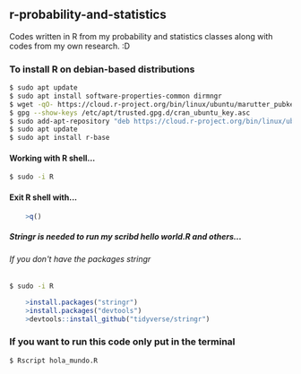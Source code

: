 ## r-probability-and-statistics
Codes written in R from my probability and statistics classes along with codes from my own research. :D
### To install R on debian-based distributions
```bash
$ sudo apt update 
$ sudo apt install software-properties-common dirmngr
$ wget -qO- https://cloud.r-project.org/bin/linux/ubuntu/marutter_pubkey.asc | sudo tee -a /etc/apt/trusted.gpg.d/cran_ubuntu_key.asc
$ gpg --show-keys /etc/apt/trusted.gpg.d/cran_ubuntu_key.asc 
$ sudo add-apt-repository "deb https://cloud.r-project.org/bin/linux/ubuntu $(lsb_release -cs)-cran40/"
$ sudo apt update
$ sudo apt install r-base
```
#### Working with R shell...
```bash
$ sudo -i R
``` 
#### Exit R shell with...
```R
    >q()
```
##### Stringr is needed to run my scribd hello world.R and others...
###### If you don't have the packages stringr
```bash
$ sudo -i R
```
```R
    >install.packages("stringr")
    >install.packages("devtools")
    >devtools::install_github("tidyverse/stringr")	
```
### If you want to run this code only put in the terminal
```bash
$ Rscript hola_mundo.R
```



